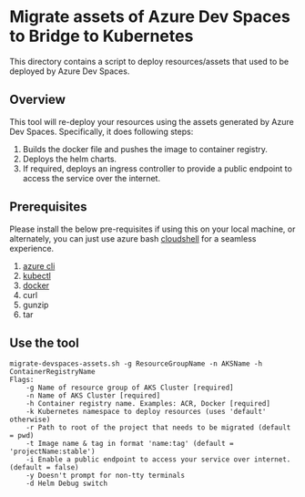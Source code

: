 # Migrate assets of Azure Dev Spaces to Bridge to Kubernetes
This directory contains a script to deploy resources/assets that used to be deployed by Azure Dev Spaces.

## Overview
This tool will re-deploy your resources using the assets generated by Azure Dev Spaces. Specifically, it does following steps:
1. Builds the docker file and pushes the image to container registry.
2. Deploys the helm charts.
3. If required, deploys an ingress controller to provide a public endpoint to access the service over the internet.

## Prerequisites
Please install the below pre-requisites if using this on your local machine, or alternately, you can just use azure bash [cloudshell](https://shell.azure.com/ ) for a seamless experience.
1. [azure cli](https://docs.microsoft.com/en-us/cli/azure/install-azure-cli?view=azure-cli-latest)
2. [kubectl](https://kubernetes.io/docs/tasks/tools/install-kubectl/)
3. [docker](https://docs.docker.com/engine/install/)
4. curl
5. gunzip
6. tar

## Use the tool
```
migrate-devspaces-assets.sh -g ResourceGroupName -n AKSName -h ContainerRegistryName  
Flags:  
    -g Name of resource group of AKS Cluster [required]
    -n Name of AKS Cluster [required]
    -h Container registry name. Examples: ACR, Docker [required]
    -k Kubernetes namespace to deploy resources (uses 'default' otherwise)
    -r Path to root of the project that needs to be migrated (default = pwd)
    -t Image name & tag in format 'name:tag' (default = 'projectName:stable')
    -i Enable a public endpoint to access your service over internet. (default = false)
    -y Doesn't prompt for non-tty terminals
    -d Helm Debug switch  
```